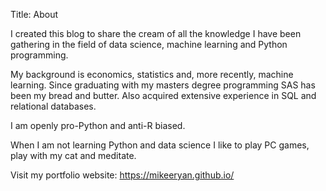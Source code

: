 Title: About

I created this blog to share the cream of all the knowledge I have been gathering in the field of data science, machine learning and Python programming.

My background is economics, statistics and, more recently, machine learning.
Since graduating with my masters degree programming SAS has been my bread and butter. Also acquired extensive experience in SQL and relational databases. 

I am openly pro-Python and anti-R biased.

When I am not learning Python and data science I like to play PC games, play with my cat and meditate. 

Visit my portfolio website: <a href="https://mikeeryan.github.io/" target="_blank">https://mikeeryan.github.io/</a>